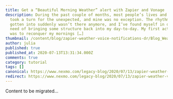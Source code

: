```yaml
---
title: Get a “Beautiful Morning Weather” alert with Zapier and Vonage
description: During the past couple of months, most people’s lives and routines
  took a turn for the unexpected, and mine was no exception. The rhythm I’d
  gotten into suddenly wasn’t there anymore, and I’ve found myself in desperate
  need of bringing some structure back into my day-to-day. My first action item
  was to reconquer my mornings […]
thumbnail: /content/blog/zapier-weather-voice-notifications-dr/Blog_Weather-Warnings_1200x600.png
author: julia
published: true
published_at: 2020-07-13T13:31:34.000Z
comments: true
category: tutorial
tags: []
canonical: https://www.nexmo.com/legacy-blog/2020/07/13/zapier-weather-voice-notifications-dr
redirect: https://www.nexmo.com/legacy-blog/2020/07/13/zapier-weather-voice-notifications-dr
---
```


Content to be migrated...
